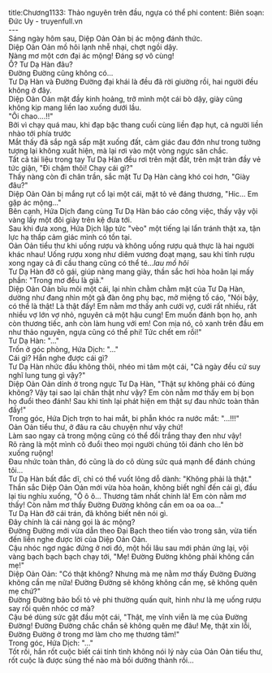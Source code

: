 title:Chương1133: Thảo nguyên trên đầu, ngựa có thể phi
content:
Biên soạn: Đức Uy - truyenfull.vn<br>---<br>Sáng ngày hôm sau, Diệp Oản Oản bị ác mộng đánh thức.<br>Diệp Oản Oản mồ hôi lạnh nhễ nhại, chợt ngồi dậy.<br>Nàng mơ một cơn đại ác mộng! Đáng sợ vô cùng!<br>Ồ? Tư Dạ Hàn đâu?<br>Đường Đường cũng không có...<br>Tư Dạ Hàn và Đường Đường đại khái là đều đã rời giường rồi, hai người đều không ở đây.<br>Diệp Oản Oản mặt đầy kinh hoảng, trở mình một cái bò dậy, giày cũng không kịp mang liền lao xuống dưới lầu.<br>"Ôi chao….!!"<br>Bởi vì chạy quá mau, khi đạp bậc thang cuối cùng liền đạp hụt, cả người liền nhào tới phía trước<br>Mắt thấy đã sắp ngã sấp mặt xuống đất, cảm giác đau đớn như trong tưởng tượng lại không xuất hiện, mà lại rơi vào một vòng ngực săn chắc.<br>Tất cả tài liệu trong tay Tư Dạ Hàn đều rơi trên mặt đất, trên mặt tràn đầy vẻ tức giận, "Đi chậm thôi! Chạy cái gì?"<br>Thấy nàng còn đi chân trần, sắc mặt Tư Dạ Hàn càng khó coi hơn, "Giày đâu?"<br>Diệp Oản Oản bị mắng rụt cổ lại một cái, mặt tỏ vẻ đáng thương, "Hic... Em gặp ác mộng..."<br>Bên cạnh, Hứa Dịch đang cùng Tư Dạ Hàn báo cáo công việc, thấy vậy vội vàng lấy một đôi giày trên kệ đưa tới.<br>Sau khi đưa xong, Hứa Dịch lập tức "vèo" một tiếng lại lẩn tránh thật xa, tận lực hạ thấp cảm giác mình có tồn tại.<br>Oản Oản tiểu thư khi uống rượu và không uống rượu quả thực là hai người khác nhau! Uống rượu xong như diêm vương đoạt mạng, sau khi tỉnh rượu xong ngay cả đi cầu thang cũng có thể té…*lau mồ hôi*<br>Tư Dạ Hàn đỡ cô gái, giúp nàng mang giày, thần sắc hơi hòa hoãn lại mấy phần: "Trong mơ đều là giả."<br>Diệp Oản Oản bĩu môi một cái, lại nhìn chằm chằm mặt của Tư Dạ Hàn, dường như đang nhìn một gã đàn ông phụ bạc, mở miệng tố cáo, "Nói bậy, có thể là thật! Là thật đấy! Em nằm mơ thấy anh cưới vợ, cưới rất nhiều, rất nhiều vợ lớn vợ nhỏ, nguyên cả một hậu cung! Em muốn đánh bọn họ, anh còn thương tiếc, anh còn làm hung với em! Con mịa nó, cỏ xanh trên đầu em như thảo nguyên, ngựa cũng có thể phi! Tức chết em rồi!"<br>Tư Dạ Hàn: "..."<br>Trốn ở góc phòng, Hứa Dịch: "..."<br>Cái gì? Hắn nghe được cái gì?<br>Tư Dạ Hàn nhức đầu không thôi, nhéo mi tâm một cái, "Cả ngày đều cứ suy nghĩ lung tung gì vậy?"<br>Diệp Oản Oản dính ở trong ngực Tư Dạ Hàn, "Thật sự không phải có đúng không? Vậy tại sao lại chân thật như vậy? Em còn nằm mơ thấy em bị bọn họ đuổi theo đánh! Sau khi tỉnh lại phát hiện em thật sự đau nhức toàn thân đấy!"<br>Trong góc, Hứa Dịch trợn to hai mắt, bi phẫn khóc ra nước mắt: "...!!!"<br>Oản Oản tiểu thư, ở đâu ra câu chuyện như vậy chứ!<br>Làm sao ngay cả trong mộng cũng có thể đổi trắng thay đen như vậy!<br>Rõ ràng là một mình cô đuổi theo mọi người chúng tôi đánh cho lên bờ xuống ruộng!<br>Đau nhức toàn thân, đó cũng là do cô dùng sức quá mạnh để đánh chúng tôi…<br>Tư Dạ Hàn bất đắc dĩ, chỉ có thể vuốt lông dỗ dành: "Không phải là thật."<br>Thần sắc Diệp Oản Oản mới vừa hòa hoãn, không biết nghĩ đến cái gì, đầu lại tiu nghỉu xuống, "Ô ô ô... Thương tâm nhất chính là! Em còn nằm mơ thấy! Còn nằm mơ thấy Đường Đường không cần em oa oa oa..."<br>Tư Dạ Hàn đỡ cái trán, đã không biết nên nói gì.<br>Đây chính là cái nàng gọi là ác mộng?<br>Đường Đường mới vừa dẫn theo Đại Bạch theo tiến vào trong sân, vừa tiến đến liền nghe được lời của Diệp Oản Oản.<br>Cậu nhóc ngơ ngác đứng ở nơi đó, một hồi lâu sau mới phản ứng lại, vội vàng bạch bạch bạch chạy tới, "Mẹ! Đường Đường không phải không cần mẹ!"<br>Diệp Oản Oản: "Có thật không? Nhưng mà mẹ nằm mơ thấy Đường Đường không cần mẹ nữa! Đường Đường sẽ không không cần mẹ, sẽ không quên mẹ chứ?"<br>Đường Đường bảo bối tỏ vẻ phi thường quấn quít, hình như là mẹ uống rượu say rồi quên nhóc cơ mà?<br>Cậu bé dùng sức gật đầu một cái, "Thật, mẹ vĩnh viễn là mẹ của Đường Đường! Đường Đường chắc chắn sẽ không quên mẹ đâu! Mẹ, thật xin lỗi, Đường Đường ở trong mơ làm cho mẹ thương tâm!"<br>Trong góc, Hứa Dịch: "..."<br>Tốt rồi, hắn rốt cuộc biết cái tính tình không nói lý này của Oản Oản tiểu thư, rốt cuộc là được sủng thế nào mà bồi dưỡng thành rồi…